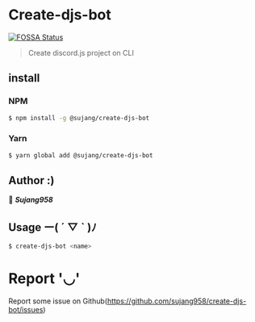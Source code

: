 # Create-djs-bot
[![FOSSA Status](https://app.fossa.com/api/projects/git%2Bgithub.com%2Fsujang958%2Fcreate-djs-bot.svg?type=shield)](https://app.fossa.com/projects/git%2Bgithub.com%2Fsujang958%2Fcreate-djs-bot?ref=badge_shield)


> Create discord.js project on CLI


## install
### NPM
```sh
$ npm install -g @sujang/create-djs-bot
```
### Yarn
```sh
$ yarn global add @sujang/create-djs-bot
```

## Author :)
👤 ***Sujang958***

## Usage ー( ´ ▽ ` )ﾉ
```sh
$ create-djs-bot <name>
```

# Report '◡'
Report some issue on Github(https://github.com/sujang958/create-djs-bot/issues)
